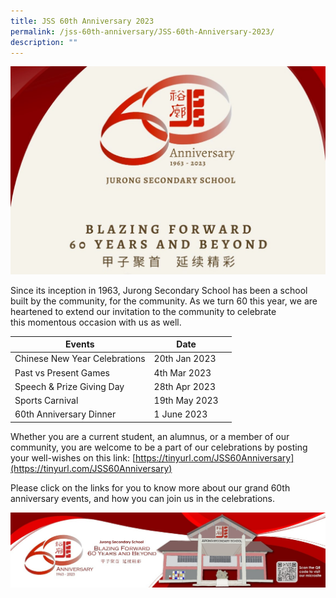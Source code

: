 ```yaml
---
title: JSS 60th Anniversary 2023
permalink: /jss-60th-anniversary/JSS-60th-Anniversary-2023/
description: ""
---
```


![](/images/60th%20Anniversary%20Logo.jpeg)

Since its inception in 1963, Jurong Secondary School has been a school built by the community, for the community. As we turn 60 this year, we are heartened to extend our invitation to the community to celebrate this momentous occasion with us as well.

| Events | Date |  |
| -------- | -------- | -------- |
| Chinese New Year Celebrations     | 20th Jan 2023    
| Past vs Present Games   | 4th Mar 2023
| Speech & Prize Giving Day    | 28th Apr 2023     |   |
| Sports Carnival     | 19th May 2023    |    |
| 60th Anniversary Dinner     | 1 June 2023    |      |

Whether you are a current student, an alumnus, or a member of our community, you are welcome to be a part of our celebrations by posting your well-wishes on this link: [https://tinyurl.com/JSS60Anniversary](https://tinyurl.com/JSS60Anniversary)  

  

Please click on the links for you to know more about our grand 60th anniversary events, and how you can join us in the celebrations.

![](/images/60th%20Anniversary%20Bottom%20Banner.jpeg)